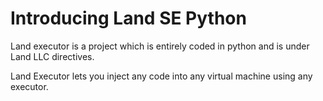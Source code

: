 # Introducing Land SE Python

Land executor is a project which is entirely coded in python and is under Land LLC directives.

Land Executor lets you inject any code into any virtual machine using any executor.

